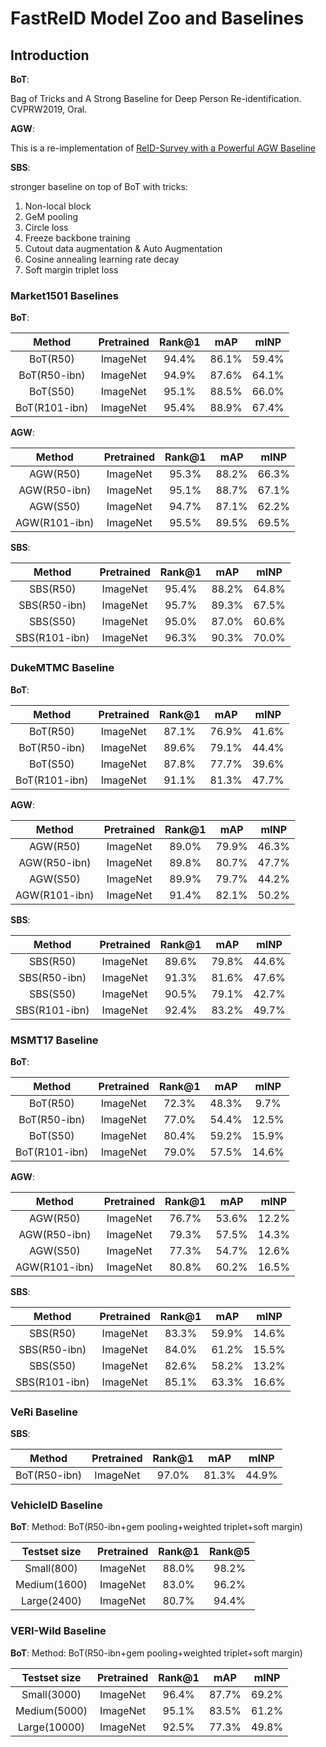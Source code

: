 # FastReID Model Zoo and Baselines

## Introduction

**BoT**:

Bag of Tricks and A Strong Baseline for Deep Person Re-identification. CVPRW2019, Oral.

**AGW**:

This is a re-implementation of [ReID-Survey with a Powerful AGW Baseline](https://github.com/mangye16/ReID-Survey)

**SBS**:

stronger baseline on top of BoT with tricks:

1. Non-local block
2. GeM pooling
3. Circle loss
4. Freeze backbone training
5. Cutout data augmentation & Auto Augmentation
6. Cosine annealing learning rate decay
7. Soft margin triplet loss

### Market1501 Baselines

**BoT**:

| Method | Pretrained | Rank@1 | mAP | mINP |
| :---: | :---: | :---: |:---: | :---: |
| BoT(R50) | ImageNet | 94.4% | 86.1% | 59.4% |
| BoT(R50-ibn) | ImageNet | 94.9% | 87.6% | 64.1% |
| BoT(S50) | ImageNet | 95.1% | 88.5% | 66.0% |
| BoT(R101-ibn) | ImageNet| 95.4% | 88.9% | 67.4% |

**AGW**:

| Method | Pretrained | Rank@1 | mAP | mINP |
| :---: | :---: | :---: |:---: | :---: |
| AGW(R50) | ImageNet | 95.3% | 88.2% | 66.3% |
| AGW(R50-ibn) | ImageNet | 95.1% | 88.7% | 67.1% |
| AGW(S50) | ImageNet | 94.7% | 87.1% | 62.2% |
| AGW(R101-ibn) | ImageNet | 95.5% | 89.5% | 69.5% |

**SBS**:

| Method | Pretrained | Rank@1 | mAP | mINP |
| :---: | :---: | :---: |:---: | :---: |
| SBS(R50) | ImageNet | 95.4% | 88.2% | 64.8% |
| SBS(R50-ibn) | ImageNet | 95.7% | 89.3% | 67.5% |
| SBS(S50) | ImageNet | 95.0% | 87.0% | 60.6% |
| SBS(R101-ibn) | ImageNet | 96.3% | 90.3% | 70.0% |

### DukeMTMC Baseline

**BoT**:

| Method | Pretrained | Rank@1 | mAP | mINP |
| :---: | :---: | :---: |:---: | :---: |
| BoT(R50) | ImageNet | 87.1% | 76.9% | 41.6% |
| BoT(R50-ibn) | ImageNet | 89.6% | 79.1% | 44.4% |
| BoT(S50) | ImageNet | 87.8% | 77.7% | 39.6% |
| BoT(R101-ibn) | ImageNet| 91.1% | 81.3% | 47.7% |

**AGW**:

| Method | Pretrained | Rank@1 | mAP | mINP |
| :---: | :---: | :---: |:---: | :---: |
| AGW(R50) | ImageNet | 89.0% | 79.9% | 46.3% |
| AGW(R50-ibn) | ImageNet | 89.8% | 80.7% | 47.7% |
| AGW(S50) | ImageNet | 89.9% | 79.7% | 44.2% |
| AGW(R101-ibn) | ImageNet | 91.4% | 82.1% | 50.2% |

**SBS**:

| Method | Pretrained | Rank@1 | mAP | mINP |
| :---: | :---: | :---: |:---: | :---: |
| SBS(R50) | ImageNet | 89.6% | 79.8% | 44.6% |
| SBS(R50-ibn) | ImageNet | 91.3% | 81.6% | 47.6% |
| SBS(S50) | ImageNet | 90.5% | 79.1% | 42.7% |
| SBS(R101-ibn) | ImageNet | 92.4% | 83.2% | 49.7% |

### MSMT17 Baseline

**BoT**:

| Method | Pretrained | Rank@1 | mAP | mINP |
| :---: | :---: | :---: |:---: | :---: |
| BoT(R50) | ImageNet | 72.3%  | 48.3% | 9.7% |
| BoT(R50-ibn) | ImageNet | 77.0% | 54.4% | 12.5% |
| BoT(S50) | ImageNet | 80.4% | 59.2% | 15.9% |
| BoT(R101-ibn) | ImageNet| 79.0% | 57.5% | 14.6% |

**AGW**:

| Method | Pretrained | Rank@1 | mAP | mINP |
| :---: | :---: | :---: |:---: | :---: |
| AGW(R50) | ImageNet | 76.7% | 53.6% | 12.2% |
| AGW(R50-ibn) | ImageNet | 79.3% | 57.5% | 14.3% |
| AGW(S50) | ImageNet | 77.3% | 54.7% | 12.6% |
| AGW(R101-ibn) | ImageNet | 80.8% | 60.2% | 16.5% |

**SBS**:

| Method | Pretrained | Rank@1 | mAP | mINP |
| :---: | :---: | :---: |:---: | :---: |
| SBS(R50) | ImageNet | 83.3% | 59.9% | 14.6% |
| SBS(R50-ibn) | ImageNet | 84.0% | 61.2% | 15.5% |
| SBS(S50) | ImageNet | 82.6% | 58.2% | 13.2% |
| SBS(R101-ibn) | ImageNet | 85.1% | 63.3% | 16.6% |

### VeRi Baseline

**SBS**:

| Method | Pretrained | Rank@1 | mAP | mINP |
| :---: | :---: | :---: |:---: | :---: |
| BoT(R50-ibn) | ImageNet | 97.0%  | 81.3% | 44.9% |

### VehicleID Baseline

**BoT**: 
Method: BoT(R50-ibn+gem pooling+weighted triplet+soft margin)

| Testset size | Pretrained | Rank@1 | Rank@5 |
| :---: | :---: | :---: |:---: |
| Small(800) | ImageNet | 88.0%  | 98.2% |
| Medium(1600) | ImageNet | 83.0%  | 96.2% |
| Large(2400) | ImageNet | 80.7%  | 94.4% |

### VERI-Wild Baseline

**BoT**:
Method: BoT(R50-ibn+gem pooling+weighted triplet+soft margin)

| Testset size | Pretrained | Rank@1 | mAP | mINP |
| :---: | :---: | :---: |:---: | :---: |
| Small(3000) | ImageNet | 96.4%  | 87.7% | 69.2% |
| Medium(5000) | ImageNet | 95.1%  | 83.5% | 61.2% |
| Large(10000) | ImageNet | 92.5%  | 77.3% | 49.8% |
